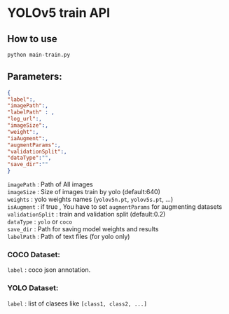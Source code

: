 # YOLOv5 train API

## How to use
```bash
python main-train.py
```
## Parameters:

```json
{
"label":,
"imagePath":,
"labelPath" : , 
"log_url":,
"imageSize":,
"weight":,
"iaAugment":,
"augmentParams":,
"validationSplit":,
"dataType":"",
"save_dir":""
}
```

`imagePath` : Path of All images\
`imageSize` : Size of images train by yolo (default:640)\
`weights` : yolo weights names (`yolov5n.pt`, `yolov5s.pt`, ...)\
`isAugment` : if true , You have to set `augmentParams` for augmenting datasets\
`validationSplit` : train and validation split (default:0.2)\
`dataType` : `yolo` or `coco`\
`save_dir` : Path for saving model weights and results\
`labelPath` : Path of text files (for yolo only)

### COCO Dataset:
`label` : coco json annotation.

### YOLO Dataset:
`label` : list of clasees like `[class1, class2, ...]`
